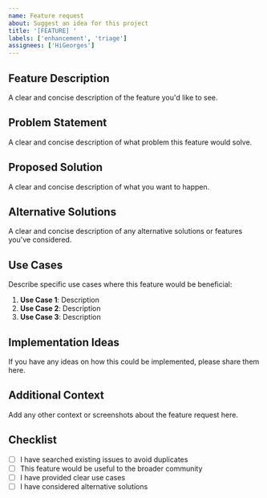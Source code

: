 ```yaml
---
name: Feature request
about: Suggest an idea for this project
title: '[FEATURE] '
labels: ['enhancement', 'triage']
assignees: ['HiGeorges']
---
```


## Feature Description
A clear and concise description of the feature you'd like to see.

## Problem Statement
A clear and concise description of what problem this feature would solve.

## Proposed Solution
A clear and concise description of what you want to happen.

## Alternative Solutions
A clear and concise description of any alternative solutions or features you've considered.

## Use Cases
Describe specific use cases where this feature would be beneficial:
1. **Use Case 1**: Description
2. **Use Case 2**: Description
3. **Use Case 3**: Description

## Implementation Ideas
If you have any ideas on how this could be implemented, please share them here.

## Additional Context
Add any other context or screenshots about the feature request here.

## Checklist
- [ ] I have searched existing issues to avoid duplicates
- [ ] This feature would be useful to the broader community
- [ ] I have provided clear use cases
- [ ] I have considered alternative solutions 